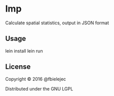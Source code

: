 # Imp

Calculate spatial statistics, output in JSON format

## Usage

lein install
lein run

## License

Copyright © 2016 @fbielejec

Distributed under the GNU LGPL
